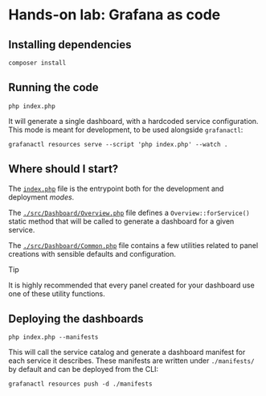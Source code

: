 # Hands-on lab: Grafana as code

## Installing dependencies

```shell
composer install
```

## Running the code

```shell
php index.php
```

It will generate a single dashboard, with a hardcoded service configuration.
This mode is meant for development, to be used alongside `grafanactl`:

```shell
grafanactl resources serve --script 'php index.php' --watch .
```

## Where should I start?

The [`index.php`](./index.php) file is the entrypoint both for the development and
deployment *modes*.

The [`./src/Dashboard/Overview.php`](./src/Dashboard/Overview.php) file defines a `Overview::forService()`
static method that will be called to generate a dashboard for a given service.

The [`./src/Dashboard/Common.php`](./src/Dashboard/Common.php) file contains a few utilities related
to panel creations with sensible defaults and configuration.

> [!TIP]
> It is highly recommended that every panel created for your dashboard use one
> of these utility functions.

## Deploying the dashboards

```shell
php index.php --manifests
```

This will call the service catalog and generate a dashboard manifest for each
service it describes.
These manifests are written under `./manifests/` by default and can be deployed
from the CLI:

```shell
grafanactl resources push -d ./manifests
```
